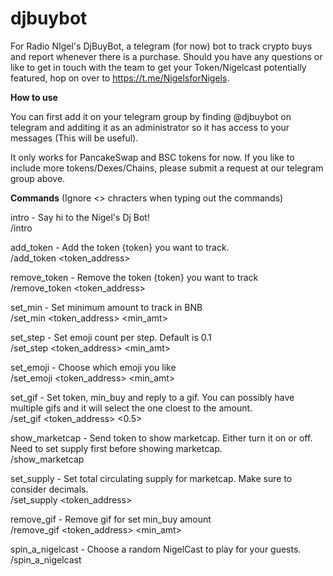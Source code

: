 # djbuybot
For Radio NIgel's DjBuyBot, a telegram (for now) bot to track crypto buys and report whenever there is a purchase. Should you have any questions or like to get in touch with the team to get your Token/Nigelcast potentially featured, hop on over to https://t.me/NigelsforNigels.

**How to use**

You can first add it on your telegram group by finding @djbuybot on telegram and additing it as an administrator so it has access to your messages (This will be useful).

It only works for PancakeSwap and BSC tokens for now. If you like to include more tokens/Dexes/Chains, please submit a request at our telegram group above.

**Commands** (Ignore <> chracters when typing out the commands)

intro - Say hi to the Nigel's Dj Bot!  
/intro


add_token - Add the token {token} you want to track.  
/add_token <token_address>


remove_token - Remove the token {token} you want to track  
/remove_token <token_address>


set_min - Set minimum amount to track in BNB  
/set_min <token_address> <min_amt>


set_step - Set emoji count per step. Default is 0.1  
/set_step <token_address> <min_amt>


set_emoji - Choose which emoji you like  
/set_emoji <token_address> <min_amt>


set_gif - Set token, min_buy and reply to a gif. You can possibly have multiple gifs and it will select the one cloest to the amount.  
/set_gif <token_address> <0.5>


show_marketcap - Send token to show marketcap. Either turn it on or off. Need to set supply first before showing marketcap.  
/show_marketcap

set_supply - Set total circulating supply for marketcap. Make sure to consider decimals.  
/set_supply <token_address> <supply>


remove_gif - Remove gif for set min_buy amount  
/remove_gif <token_address> <min_amt>


spin_a_nigelcast - Choose a random NigelCast to play for your guests.  
/spin_a_nigelcast

